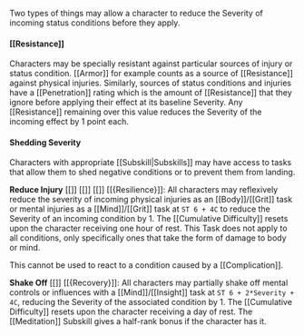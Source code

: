 Two types of things may allow a character to reduce the Severity of incoming status conditions before they apply. 
#### [[Resistance]]

Characters may be specially resistant against particular sources of injury or status condition. [[Armor]] for example counts as a source of [[Resistance]] against physical injuries. Similarly, sources of status conditions and injuries have a [[Penetration]] rating which is the amount of [[Resistance]] that they ignore before applying their effect at its baseline Severity. Any [[Resistance]] remaining over this value reduces the Severity of the incoming effect by 1 point each.
#### Shedding Severity

Characters with appropriate [[Subskill|Subskills]] may have access to tasks that allow them to shed negative conditions or to prevent them from landing. 

**Reduce Injury** [[<Instantaneous>]] [[<Automatic>]] [[<Reaction>]] [[{Resilience}]]: All characters may reflexively reduce the severity of incoming physical injuries as an [[Body]]/[[Grit]] task or mental injuries as a [[Mind]]/[[Grit]] task at `ST 6 + 4C` to reduce the Severity of an incoming condition by 1. The [[Cumulative Difficulty]] resets upon the character receiving one hour of rest. This Task does not apply to all conditions, only specifically ones that take the form of damage to body or mind. 

This cannot be used to react to a condition caused by a [[Complication]].

**Shake Off** [[<Automatic>]] [[{Recovery}]]: All characters may partially shake off mental controls or influences with a [[Mind]]/[[Insight]] task at `ST 6 + 2*Severity + 4C`, reducing the Severity of the associated condition by 1. The [[Cumulative Difficulty]] resets upon the character receiving a day of rest. The [[Meditation]] Subskill gives a half-rank bonus if the character has it.